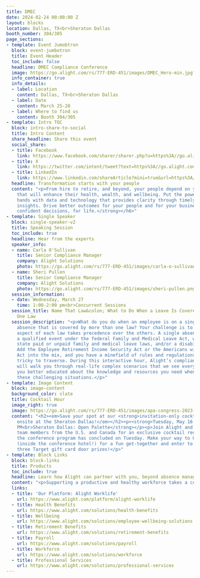 ```yaml
---
title: DMEC
date: 2024-02-24 00:00:00 Z
layout: blocks
location: Dallas, TX<br>Sheraton Dallas
booth_number: 304/305
page_sections:
- template: Event Jumobtron
  block: event-jumbotron
  title: Event Header
  toc_include: false
  headline: DMEC Compliance Conference
  image: https://go.alight.com/rs/777-ERD-451/images/DMEC_Hero-min.jpg?version=0
  info_container: true
  info_details:
  - label: Location
    content: Dallas, TX<br>Sheraton Dallas
  - label: Date
    content: March 25-28
  - label: Where to find us
    content: Booth 304/305
- template: Intro TOC
  block: intro-share-to-social
  title: Intro Content
  share_headline: Share this event
  social_share:
  - title: Facebook
    link: https://www.facebook.com/sharer/sharer.php?u=https%3A//go.alight.com/DMEC-Compliance-Conference-2024
  - title: X
    link: https://twitter.com/intent/tweet?text=https%3A//go.alight.com/DMEC-Compliance-Conference-2024
  - title: LinkedIn
    link: https://www.linkedin.com/shareArticle?mini=true&url=https%3A//go.alight.com/DMEC-Compliance-Conference-2024
  headline: Transformation starts with your people
  content: "<p>From hire to retire, and beyond, your people depend on you for resources
    that will enhance their health, wealth, and wellbeing. Put the power in their
    hands with data and technology that provides clarity through timely, broader connected
    insights. Drive better outcomes for your people and for your business.</p><h6><strong>Powering
    confident decisions, for life.</strong></h6>"
- template: Single Speaker
  block: single-speaker-v2
  title: Speaking Session
  toc_include: true
  headline: Hear from the experts
  speaker_info:
  - name: Carla O'Sullivan
    title: Senior Compliance Manager
    company: Alight Solutions
    photo: https://go.alight.com/rs/777-ERD-451/images/carla-o-sullivan.png?version=0
  - name: Sheri Pullen
    title: Senior Compliance Manager
    company: Alight Solutions
    photo: https://go.alight.com/rs/777-ERD-451/images/sheri-pullen.png?version=0
  session_information:
  - date: Wednesday, March 27
    time: 1:00-2:00 pm<br>Concurrent Sessions
  session_title: Name That Law&colon; What to Do When a Leave Is Covered By More Than
    One Law
  session_description: "<p>What do you do when an employee is on a single leave of
    absence that is covered by more than one law? Your challenge is to determine which
    aspect of each law takes precedence over the others. A single absence could be
    a qualified event under the federal Family and Medical Leave Act, workers’ compensation,
    state paid or unpaid family and medical leave laws, and/or a disability program.
    Add the Employee Retirement Income Security Act or the Americans with Disabilities
    Act into the mix, and you have a minefield of rules and regulations that may be
    tricky to traverse. During this interactive hour, Alight’s compliance experts
    will walk you through real-life complex scenarios that we see every day — leaving
    you better educated about the knowledge and resources you need when you come across
    these challenging situations.</p>"
- template: Image Content
  block: image-content
  background_color: slate
  title: Cocktail Hour
  image_right: true
  image: https://go.alight.com/rs/777-ERD-451/images/apa-congress-2023-workday-party.jpg
  content: "<h2><em>Save your spot at our <strong>invitation-only cocktail party</strong>
    onsite at the Sheraton Dallas!</em></h2><p><strong>Tuesday, May 16 | 5:00-7:00
    PM<br>Sheraton Dallas: Open Palette</strong></p><p>Join Alight and MDGuidelines
    team members from the U.S. and Canada for an exclusive cocktail reception after
    the conference program has concluded on Tuesday. Make your way to Open Palette
    (inside the conference hotel!) for a fun get-together and enter to win one of
    three Target gift card door prizes!</p>"
- template: Block Links
  block: block-links
  title: Products
  toc_include: true
  headline: Learn how Alight can partner with you, beyond absence management
  content: "<p>Supporting a productive and healthy workforce takes a coordinated effort. Your people count on you for resources that will enhance their health, wealth, retirement plans and more. Our technology and insights can drive better outcomes for your people and your business.</p>"
  links:
  - title: 'Our Platform: Alight Worklife'
    url: https://www.alight.com/platform/alight-worklife
  - title: Health Benefits
    url: https://www.alight.com/solutions/health-benefits
  - title: Wellbeing
    url: https://www.alight.com/solutions/employee-wellbeing-solutions
  - title: Retirement Benefits
    url: https://www.alight.com/solutions/retirement-benefits
  - title: Payroll
    url: https://www.alight.com/solutions/payroll
  - title: Workforce
    url: https://www.alight.com/solutions/workforce
  - title: Professional Services
    url: https://www.alight.com/solutions/professional-services
---
```


